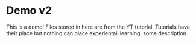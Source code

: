 # Demo v2

This is a demo!
Files stored in here are from the YT tutorial. Tutorials have their place but nothing can place experientail learning. 
some description 
